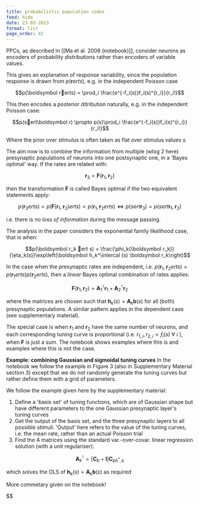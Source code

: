 ```yaml
---
title: probabilistic population codes
feed: hide
date: 23-03-2023
format: list
page_order: 42
---
```



PPCs, as described in [[Ma et al. 2006 (notebook)]], consider neurons as encoders of probability distributions rather than encoders of variable values.

This gives an explanation of response variability, since the population response is drawn from $p(\boldsymbol rerts)$, e.g. in the independent Poisson case 

$$p(\boldsymbol rerts) = \prod_i \frac{e^{-f_i(s)}f_i(s)^{r_i}}{r_i!}$$


This then encodes a posterior ditribution naturally, e.g.  in the independent Poisson case: 

$$p(sert\boldsymbol r) \propto  p(s)\prod_i \frac{e^{-f_i(s)}f_i(s)^{r_i}}{r_i!}$$

Where the prior over stimulus is often taken as flat over stimulus values $s$.

The aim now is to combine the information from multiple (wlog 2 here) presynaptic populations of neurons into one postsynaptic one, in a 'Bayes optimal' way. If the rates are related with:

$$\boldsymbol r_3 = \boldsymbol F(\boldsymbol r_1, \boldsymbol r_2)$$

then the transformation $\boldsymbol F$ is called Bayes optimal if the two equivalent statements apply:

$$p(\boldsymbol r_3erts) = p(\boldsymbol F(\boldsymbol r_1, \boldsymbol r_2)erts) \propto p(\boldsymbol r_1, \boldsymbol r_2erts) \iff p(sert\boldsymbol r_3) = p(s ert \boldsymbol r_1, \boldsymbol r_2)$$

i.e. there is no *loss of information* during the message passing.

The analysis in the paper considers the exponential family likelihood case, that is when:

$$p(\boldsymbol r_k ert s) = \frac{\phi_k(\boldsymbol r_k)}{\eta_k(s)}\exp\left(\boldsymbol h_k^\intercal (s) \boldsymbol r_k\right)$$


In the case when the presynaptic rates are independent, i.e. $p(\boldsymbol r_1, \boldsymbol r_2erts) = p(\boldsymbol r_1 ert s) p(\boldsymbol r_2erts)$, then a *linear* Bayes optimal combination of rates applies:

$$\boldsymbol F(\boldsymbol r_1, \boldsymbol r_2) = \boldsymbol A_1^\intercal \boldsymbol r_1 + \boldsymbol A_2^\intercal \boldsymbol r_2$$

where the matrices are chosen such that $\boldsymbol h_k(s) = \boldsymbol A_k \boldsymbol b(s)$ for all (both) presynaptic populations. A similar pattern applies in the dependent case (see supplementary material).

The special case is when $\boldsymbol r_1$ and $\boldsymbol r_2$ have the same number of neurons, and each corresponding tuning curve is proportional (i.e. $r_{1,i}, r_{2,i} \propto f_i(s) \ \forall\ i$ ), when $\boldsymbol F$ is just a sum. The notebook shows examples where this is and examples where this is not the case.

**Example: combining Gaussian and sigmoidal tuning curves**
In the notebook we follow the example in Figure 3 (also in Supplementary Material section 3) except that we do not randomly generate the tuning curves but rather define them with a grid of parameters.

We follow the example given here by the supplementary material:
1. Define a 'basis set' of tuning functions, which are of Gaussian shape but have different parameters to the one Gaussian presynaptic layer's tuning curves
2. Get the output of the basis set, and the three presynaptic layers to all possible stimuli. 'Output' here refers to the value of the tuning curves, i.e. the mean rate, rather than an actual Poisson trial
3. Find the A matrices using the standard var.-over-covar. linear regression solution (with a unit regulariser):

$$\boldsymbol A_k^\intercal = \left[\boldsymbol C_b + \boldsymbol I \right]\boldsymbol C_{bh^*,k}$$

which solves the OLS of $\boldsymbol h_k(s) = \boldsymbol A_k \boldsymbol b(s)$ as required

More commetary given on the notebook!

$$
